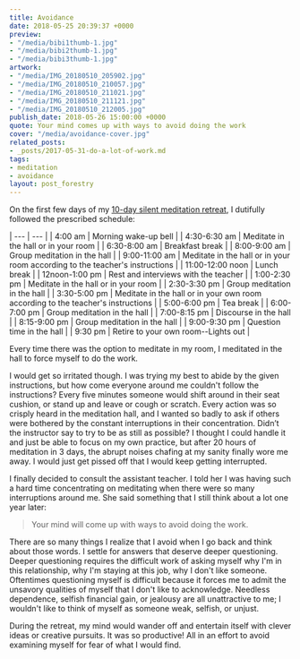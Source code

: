 ```yaml
---
title: Avoidance
date: 2018-05-25 20:39:37 +0000
preview:
- "/media/bibi1thumb-1.jpg"
- "/media/bibi2thumb-1.jpg"
- "/media/bibi3thumb-1.jpg"
artwork:
- "/media/IMG_20180510_205902.jpg"
- "/media/IMG_20180510_210057.jpg"
- "/media/IMG_20180510_211021.jpg"
- "/media/IMG_20180510_211121.jpg"
- "/media/IMG_20180510_212005.jpg"
publish_date: 2018-05-26 15:00:00 +0000
quote: Your mind comes up with ways to avoid doing the work
cover: "/media/avoidance-cover.jpg"
related_posts:
- _posts/2017-05-31-do-a-lot-of-work.md
tags:
- meditation
- avoidance
layout: post_forestry
---
```

On the first few days of my [10-day silent meditation retreat](https://www.dhamma.org), I dutifully followed the prescribed schedule:

| --- | --- |
| 4:00 am | Morning wake-up bell |
| 4:30-6:30 am | Meditate in the hall or in your room |
| 6:30-8:00 am | Breakfast break |
| 8:00-9:00 am | Group meditation in the hall |
| 9:00-11:00 am | Meditate in the hall or in your room according to the teacher's instructions |
| 11:00-12:00 noon | Lunch break |
| 12noon-1:00 pm | Rest and interviews with the teacher |
| 1:00-2:30 pm | Meditate in the hall or in your room |
| 2:30-3:30 pm | Group meditation in the hall |
| 3:30-5:00 pm | Meditate in the hall or in your own room according to the teacher's instructions |
| 5:00-6:00 pm | Tea break |
| 6:00-7:00 pm | Group meditation in the hall |
| 7:00-8:15 pm | Discourse in the hall |
| 8:15-9:00 pm | Group meditation in the hall |
| 9:00-9:30 pm | Question time in the hall |
| 9:30 pm | Retire to your own room--Lights out |

  
Every time there was the option to meditate in my room, I meditated in the hall to force myself to do the work. 

I would get so irritated though. I was trying my best to abide by the given instructions, but how come everyone around me couldn't follow the instructions? Every five minutes someone would shift around in their seat cushion, or stand up and leave or cough or scratch.  Every action was so crisply heard in the meditation hall, and I wanted so badly to ask if others were bothered by the constant interruptions in their concentration. Didn’t the instructor say to try to be as still as possible? I thought I could handle it and just be able to focus on my own practice, but after 20 hours of meditation in 3 days, the abrupt noises chafing at my sanity finally wore me away. I would just get pissed off that I would keep getting interrupted.   
  
I finally decided to consult the assistant teacher.  I told her I was having such a hard time concentrating on meditating when there were so many interruptions around me. She said something that I still think about a lot one year later: 

> Your mind will come up with ways to avoid doing the work.

There are so many things I realize that I avoid when I go back and think about those words. I settle for answers that deserve deeper questioning. Deeper questioning requires the difficult work of asking myself why I'm in this relationship, why I'm staying at this job, why I don't like someone. Oftentimes questioning myself is difficult because it forces me to admit the unsavory qualities of myself that I don't like to acknowledge. Needless dependence, selfish financial gain, or jealousy are all unattractive to me; I wouldn't like to think of myself as someone weak, selfish, or unjust. 

During the retreat, my mind would wander off and entertain itself with clever ideas or creative pursuits. It was so productive! All in an effort to avoid examining myself for fear of what I would find.
